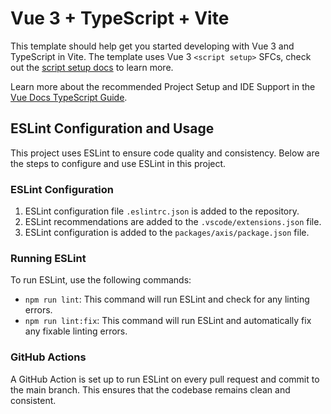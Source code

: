 # Vue 3 + TypeScript + Vite

This template should help get you started developing with Vue 3 and TypeScript in Vite. The template uses Vue 3 `<script setup>` SFCs, check out the [script setup docs](https://v3.vuejs.org/api/sfc-script-setup.html#sfc-script-setup) to learn more.

Learn more about the recommended Project Setup and IDE Support in the [Vue Docs TypeScript Guide](https://vuejs.org/guide/typescript/overview.html#project-setup).

## ESLint Configuration and Usage

This project uses ESLint to ensure code quality and consistency. Below are the steps to configure and use ESLint in this project.

### ESLint Configuration

1. ESLint configuration file `.eslintrc.json` is added to the repository.
2. ESLint recommendations are added to the `.vscode/extensions.json` file.
3. ESLint configuration is added to the `packages/axis/package.json` file.

### Running ESLint

To run ESLint, use the following commands:

- `npm run lint`: This command will run ESLint and check for any linting errors.
- `npm run lint:fix`: This command will run ESLint and automatically fix any fixable linting errors.

### GitHub Actions

A GitHub Action is set up to run ESLint on every pull request and commit to the main branch. This ensures that the codebase remains clean and consistent.
